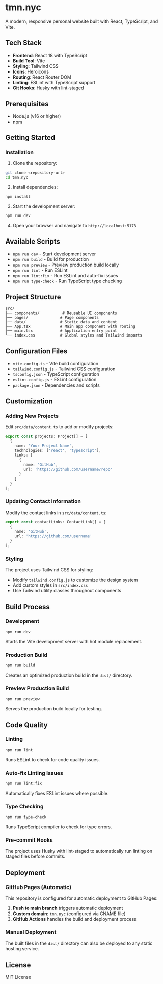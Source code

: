 # tmn.nyc

A modern, responsive personal website built with React, TypeScript, and Vite.

## Tech Stack

- **Frontend**: React 18 with TypeScript
- **Build Tool**: Vite
- **Styling**: Tailwind CSS
- **Icons**: Heroicons
- **Routing**: React Router DOM
- **Linting**: ESLint with TypeScript support
- **Git Hooks**: Husky with lint-staged

## Prerequisites

- Node.js (v16 or higher)
- npm

## Getting Started

### Installation

1. Clone the repository:
```bash
git clone <repository-url>
cd tmn.nyc
```

2. Install dependencies:
```bash
npm install
```

3. Start the development server:
```bash
npm run dev
```

4. Open your browser and navigate to `http://localhost:5173`

## Available Scripts

- `npm run dev` - Start development server
- `npm run build` - Build for production
- `npm run preview` - Preview production build locally
- `npm run lint` - Run ESLint
- `npm run lint:fix` - Run ESLint and auto-fix issues
- `npm run type-check` - Run TypeScript type checking

## Project Structure

```
src/
├── components/          # Reusable UI components
├── pages/              # Page components
├── data/               # Static data and content
├── App.tsx             # Main app component with routing
├── main.tsx            # Application entry point
└── index.css           # Global styles and Tailwind imports
```

## Configuration Files

- `vite.config.ts` - Vite build configuration
- `tailwind.config.js` - Tailwind CSS configuration
- `tsconfig.json` - TypeScript configuration
- `eslint.config.js` - ESLint configuration
- `package.json` - Dependencies and scripts

## Customization

### Adding New Projects

Edit `src/data/content.ts` to add or modify projects:

```typescript
export const projects: Project[] = [
  {
    name: 'Your Project Name',
    technologies: ['react', 'typescript'],
    links: [
      {
        name: 'GitHub',
        url: 'https://github.com/username/repo'
      }
    ]
  }
];
```

### Updating Contact Information

Modify the contact links in `src/data/content.ts`:

```typescript
export const contactLinks: ContactLink[] = [
  {
    name: 'GitHub',
    url: 'https://github.com/username'
  }
];
```

### Styling

The project uses Tailwind CSS for styling:

- Modify `tailwind.config.js` to customize the design system
- Add custom styles in `src/index.css`
- Use Tailwind utility classes throughout components

## Build Process

### Development

```bash
npm run dev
```

Starts the Vite development server with hot module replacement.

### Production Build

```bash
npm run build
```

Creates an optimized production build in the `dist/` directory.

### Preview Production Build

```bash
npm run preview
```

Serves the production build locally for testing.

## Code Quality

### Linting

```bash
npm run lint
```

Runs ESLint to check for code quality issues.

### Auto-fix Linting Issues

```bash
npm run lint:fix
```

Automatically fixes ESLint issues where possible.

### Type Checking

```bash
npm run type-check
```

Runs TypeScript compiler to check for type errors.

### Pre-commit Hooks

The project uses Husky with lint-staged to automatically run linting on staged files before commits.

## Deployment

### GitHub Pages (Automatic)

This repository is configured for automatic deployment to GitHub Pages:

1. **Push to main branch** triggers automatic deployment
2. **Custom domain**: `tmn.nyc` (configured via CNAME file)
3. **GitHub Actions** handles the build and deployment process

### Manual Deployment

The built files in the `dist/` directory can also be deployed to any static hosting service.

## License

MIT License
